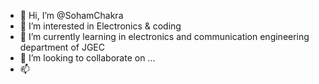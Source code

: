 - 👋 Hi, I’m @SohamChakra
- 👀 I’m interested in Electronics & coding
- 🌱 I’m currently learning in electronics and communication engineering department of JGEC
- 💞️ I’m looking to collaborate on ...
- 📫 

<!---
SohamChakra/SohamChakra is a ✨ special ✨ repository because its `README.md` (this file) appears on your GitHub profile.
You can click the Preview link to take a look at your changes.
--->

